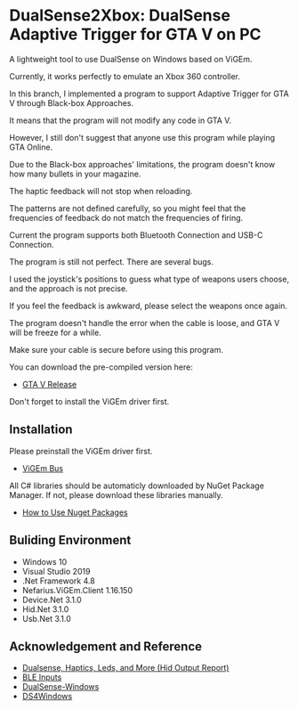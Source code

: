 # DualSense2Xbox: DualSense Adaptive Trigger for GTA V on PC

A lightweight tool to use DualSense on Windows based on ViGEm.

Currently, it works perfectly to emulate an Xbox 360 controller.

In this branch, I implemented a program to support Adaptive Trigger for GTA V through Black-box Approaches.

It means that the program will not modify any code in GTA V.

However, I still don't suggest that anyone use this program while playing GTA Online.

Due to the Black-box approaches' limitations, the program doesn't know how many bullets in your magazine.

The haptic feedback will not stop when reloading.

The patterns are not defined carefully, so you might feel that the frequencies of feedback do not match the frequencies of firing.

Current the program supports both Bluetooth Connection and USB-C Connection.

The program is still not perfect. There are several bugs.

I used the joystick's positions to guess what type of weapons users choose, and the approach is not precise.

If you feel the feedback is awkward, please select the weapons once again.

The program doesn't handle the error when the cable is loose, and GTA V will be freeze for a while.

Make sure your cable is secure before using this program.

You can download the pre-compiled version here:

* [GTA V Release](https://github.com/Solla/DualSense2Xbox/releases/tag/v0.1_Alpha_Version)

Don't forget to install the ViGEm driver first.

## Installation

Please preinstall the ViGEm driver first.

* [ViGEm Bus](https://github.com/ViGEm/ViGEmBus)

All C# libraries should be automaticly downloaded by NuGet Package Manager.
If not, please download these libraries manually.
* [How to Use Nuget Packages](https://www.syncfusion.com/blogs/post/how-to-use-nuget-packages.aspx)

## Buliding Environment
  - Windows 10
  - Visual Studio 2019
  - .Net Framework 4.8
  - Nefarius.ViGEm.Client 1.16.150
  - Device.Net 3.1.0
  - Hid.Net 3.1.0
  - Usb.Net 3.1.0

## Acknowledgement and Reference

* [Dualsense, Haptics, Leds, and More (Hid Output Report)](https://www.reddit.com/r/gamedev/comments/jumvi5/dualsense_haptics_leds_and_more_hid_output_report/)
* [BLE Inputs](https://gist.github.com/Ryochan7/91a9759deb5dff3096fc5afd50ba19e2)
* [DualSense-Windows](https://github.com/Ohjurot/DualSense-Windows)
* [DS4Windows](https://github.com/Ryochan7/DS4Windows)